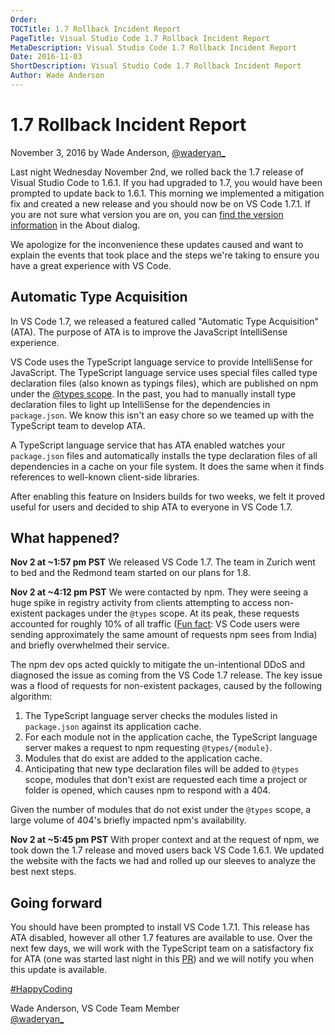 ```yaml
---
Order:
TOCTitle: 1.7 Rollback Incident Report
PageTitle: Visual Studio Code 1.7 Rollback Incident Report
MetaDescription: Visual Studio Code 1.7 Rollback Incident Report
Date: 2016-11-03
ShortDescription: Visual Studio Code 1.7 Rollback Incident Report
Author: Wade Anderson
---
```


# 1.7 Rollback Incident Report

November 3, 2016 by Wade Anderson, [@waderyan\_](https://twitter.com/waderyan_)

Last night Wednesday November 2nd, we rolled back the 1.7 release of Visual
Studio Code to 1.6.1. If you had upgraded to 1.7, you would have been prompted
to update back to 1.6.1. This morning we implemented a mitigation fix and
created a new release and you should now be on VS Code 1.7.1. If you are not
sure what version you are on, you can
[find the version information](/docs/supporting/faq.md#how-do-i-find-what-version-of-vs-code-i-am-using)
in the About dialog.

We apologize for the inconvenience these updates caused and want to explain the
events that took place and the steps we're taking to ensure you have a great
experience with VS Code.

## Automatic Type Acquisition

In VS Code 1.7, we released a featured called "Automatic Type Acquisition"
(ATA). The purpose of ATA is to improve the JavaScript IntelliSense experience.

VS Code uses the TypeScript language service to provide IntelliSense for
JavaScript. The TypeScript language service uses special files called type
declaration files (also known as typings files), which are published on npm
under the [@types scope](https://www.npmjs.com/~types). In the past, you had to
manually install type declaration files to light up IntelliSense for the
dependencies in `package.json`. We know this isn't an easy chore so we teamed up
with the TypeScript team to develop ATA.

A TypeScript language service that has ATA enabled watches your `package.json`
files and automatically installs the type declaration files of all dependencies
in a cache on your file system. It does the same when it finds references to
well-known client-side libraries.

After enabling this feature on Insiders builds for two weeks, we felt it proved
useful for users and decided to ship ATA to everyone in VS Code 1.7.

## What happened?

**Nov 2 at ~1:57 pm PST** We released VS Code 1.7. The team in Zurich went to
bed and the Redmond team started on our plans for 1.8.

**Nov 2 at ~4:12 pm PST** We were contacted by npm. They were seeing a huge
spike in registry activity from clients attempting to access non-existent
packages under the `@types` scope. At its peak, these requests accounted for
roughly 10% of all traffic
([Fun fact](https://news.ycombinator.com/item?id=12861093): VS Code users were
sending approximately the same amount of requests npm sees from India) and
briefly overwhelmed their service.

The npm dev ops acted quickly to mitigate the un-intentional DDoS and diagnosed
the issue as coming from the VS Code 1.7 release. The key issue was a flood of
requests for non-existent packages, caused by the following algorithm:

1. The TypeScript language server checks the modules listed in `package.json`
   against its application cache.
2. For each module not in the application cache, the TypeScript language server
   makes a request to npm requesting `@types/{module}`.
3. Modules that do exist are added to the application cache.
4. Anticipating that new type declaration files will be added to `@types` scope,
   modules that don't exist are requested each time a project or folder is
   opened, which causes npm to respond with a 404.

Given the number of modules that do not exist under the `@types` scope, a large
volume of 404's briefly impacted npm's availability.

**Nov 2 at ~5:45 pm PST** With proper context and at the request of npm, we took
down the 1.7 release and moved users back VS Code 1.6.1. We updated the website
with the facts we had and rolled up our sleeves to analyze the best next steps.

## Going forward

You should have been prompted to install VS Code 1.7.1. This release has ATA
disabled, however all other 1.7 features are available to use. Over the next few
days, we will work with the TypeScript team on a satisfactory fix for ATA (one
was started last night in this
[PR](https://github.com/microsoft/TypeScript/pull/12014)) and we will notify you
when this update is available.

[#HappyCoding](https://twitter.com/hashtag/HappyCoding?src=hash)

Wade Anderson, VS Code Team Member <br>
[@waderyan\_](https://twitter.com/waderyan_)
